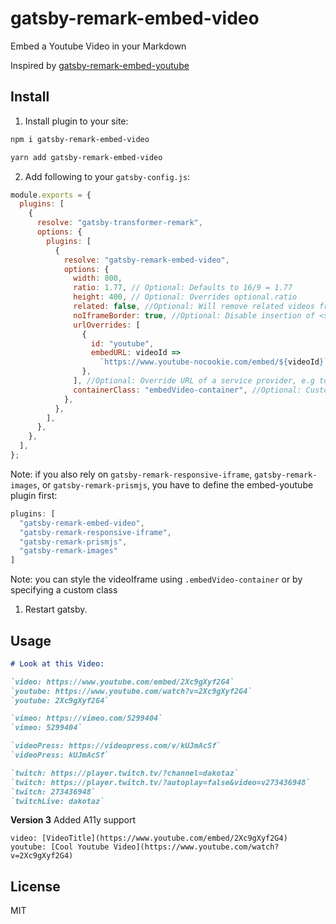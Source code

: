 # gatsby-remark-embed-video

Embed a Youtube Video in your Markdown

Inspired by [gatsby-remark-embed-youtube](https://github.com/ntwcklng/gatsby-remark-embed-youtube)



## Install

1.  Install plugin to your site:

```bash
npm i gatsby-remark-embed-video

yarn add gatsby-remark-embed-video
```

2.  Add following to your `gatsby-config.js`:

```js
module.exports = {
  plugins: [
    {
      resolve: "gatsby-transformer-remark",
      options: {
        plugins: [
          {
            resolve: "gatsby-remark-embed-video",
            options: {
              width: 800,
              ratio: 1.77, // Optional: Defaults to 16/9 = 1.77
              height: 400, // Optional: Overrides optional.ratio
              related: false, //Optional: Will remove related videos from the end of an embedded YouTube video.
              noIframeBorder: true, //Optional: Disable insertion of <style> border: 0
              urlOverrides: [
                {
                  id: "youtube",
                  embedURL: videoId =>
                    `https://www.youtube-nocookie.com/embed/${videoId}`,
                },
              ], //Optional: Override URL of a service provider, e.g to enable youtube-nocookie support
              containerClass: "embedVideo-container", //Optional: Custom CSS class for iframe container, for multiple classes separate them by space
            },
          },
        ],
      },
    },
  ],
};
```

Note: if you also rely on `gatsby-remark-responsive-iframe`, `gatsby-remark-images`, or `gatsby-remark-prismjs`, you have to define the embed-youtube plugin first:

```js
plugins: [
  "gatsby-remark-embed-video",
  "gatsby-remark-responsive-iframe",
  "gatsby-remark-prismjs",
  "gatsby-remark-images"
]
```

Note: you can style the videoIframe using `.embedVideo-container` or by specifying a custom class

1.  Restart gatsby.

## Usage

```markdown
# Look at this Video:

`video: https://www.youtube.com/embed/2Xc9gXyf2G4`
`youtube: https://www.youtube.com/watch?v=2Xc9gXyf2G4`
`youtube: 2Xc9gXyf2G4`

`vimeo: https://vimeo.com/5299404`
`vimeo: 5299404`

`videoPress: https://videopress.com/v/kUJmAcSf`
`videoPress: kUJmAcSf`

`twitch: https://player.twitch.tv/?channel=dakotaz`
`twitch: https://player.twitch.tv/?autoplay=false&video=v273436948`
`twitch: 273436948`
`twitchLive: dakotaz`
```

**Version 3**
Added A11y support

`video: [VideoTitle](https://www.youtube.com/embed/2Xc9gXyf2G4)`
`youtube: [Cool Youtube Video](https://www.youtube.com/watch?v=2Xc9gXyf2G4)`


## License

MIT

